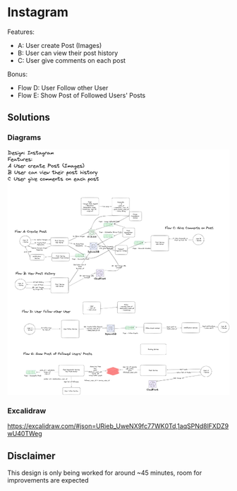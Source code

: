 # Instagram
Features: 
- A: User create Post (Images) 
- B: User can view their post history 
- C: User give comments on each post

Bonus:
- Flow D: User Follow other User
- Flow E: Show Post of Followed Users' Posts

## Solutions

### Diagrams
![alt text](https://github.com/zhorifiandi/system-designs/blob/main/instagram/instagram.png)

### Excalidraw
https://excalidraw.com/#json=URieb_UweNX9fc77WK0Td,1aqSPNd8lFXDZ9wU40TWeg

## Disclaimer
This design is only being worked for around ~45 minutes, room for improvements are expected